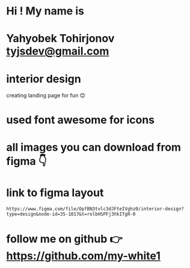 # Hi ! My name is
# Yahyobek Tohirjonov <tyjsdev@gmail.com>

# interior design
 creating landing page for fun 😊


# used font awesome for icons
# all images you can download from figma 👇

# link to figma layout
    https://www.figma.com/file/OpfBN3tvlc3dJFteIVghz0/interior-design?type=design&node-id=35-1017&t=rolbHSPFj3hkITgR-0

# follow me on github 👉 https://github.com/my-white1